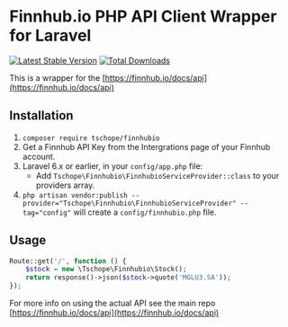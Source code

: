 # Finnhub.io PHP API Client Wrapper for Laravel

[![Latest Stable Version](https://poser.pugx.org/tschope/finnhubio/v/stable)](https://packagist.org/packages/tschope/finnhubio) [![Total Downloads](https://poser.pugx.org/tschope/finnhubio/downloads)](https://packagist.org/packages/tschope/finnhubio)

This is a wrapper for the [https://finnhub.io/docs/api](https://finnhub.io/docs/api)

## Installation
1. `composer require tschope/finnhubio`
2. Get a Finnhub API Key from the Intergrations page of your Finnhub account.
3. Laravel 6.x or earlier, in your `config/app.php` file:
    - Add `Tschope\Finnhubio\FinnhubioServiceProvider::class` to your providers array.
4. `php artisan vendor:publish --provider="Tschope\Finnhubio\FinnhubioServiceProvider" --tag="config"` will create a `config/finnhubio.php` file.

## Usage
```php
Route::get('/', function () {
    $stock = new \Tschope\Finnhubio\Stock();
    return response()->json($stock->quote('MGLU3.SA'));
});
```

For more info on using the actual API see the main repo [https://finnhub.io/docs/api](https://finnhub.io/docs/api)
